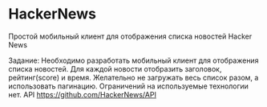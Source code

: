 # HackerNews
Простой мобильный клиент для отображения списка новостей Hacker News

Задание:
Необходимо разработать мобильный клиент для отображения списка новостей. Для каждой новости отобразить заголовок, рейтинг(score) и время. Желательно не загружать весь список разом, а использовать пагинацию. Ограничений на используемые технологии нет.
API https://github.com/HackerNews/API
